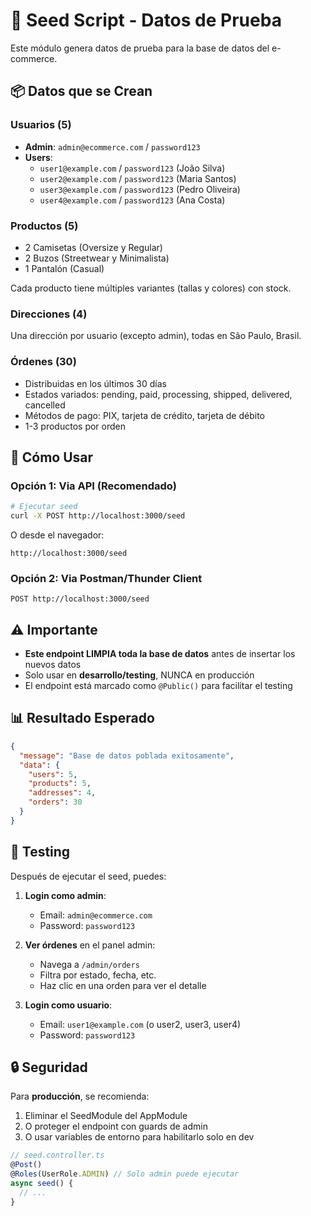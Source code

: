 # 🌱 Seed Script - Datos de Prueba

Este módulo genera datos de prueba para la base de datos del e-commerce.

## 📦 Datos que se Crean

### Usuarios (5)
- **Admin**: `admin@ecommerce.com` / `password123`
- **Users**:
  - `user1@example.com` / `password123` (João Silva)
  - `user2@example.com` / `password123` (Maria Santos)
  - `user3@example.com` / `password123` (Pedro Oliveira)
  - `user4@example.com` / `password123` (Ana Costa)

### Productos (5)
- 2 Camisetas (Oversize y Regular)
- 2 Buzos (Streetwear y Minimalista)
- 1 Pantalón (Casual)

Cada producto tiene múltiples variantes (tallas y colores) con stock.

### Direcciones (4)
Una dirección por usuario (excepto admin), todas en São Paulo, Brasil.

### Órdenes (30)
- Distribuidas en los últimos 30 días
- Estados variados: pending, paid, processing, shipped, delivered, cancelled
- Métodos de pago: PIX, tarjeta de crédito, tarjeta de débito
- 1-3 productos por orden

## 🚀 Cómo Usar

### Opción 1: Via API (Recomendado)

```bash
# Ejecutar seed
curl -X POST http://localhost:3000/seed
```

O desde el navegador:
```
http://localhost:3000/seed
```

### Opción 2: Via Postman/Thunder Client

```
POST http://localhost:3000/seed
```

## ⚠️ Importante

- **Este endpoint LIMPIA toda la base de datos** antes de insertar los nuevos datos
- Solo usar en **desarrollo/testing**, NUNCA en producción
- El endpoint está marcado como `@Public()` para facilitar el testing

## 📊 Resultado Esperado

```json
{
  "message": "Base de datos poblada exitosamente",
  "data": {
    "users": 5,
    "products": 5,
    "addresses": 4,
    "orders": 30
  }
}
```

## 🧪 Testing

Después de ejecutar el seed, puedes:

1. **Login como admin**:
   - Email: `admin@ecommerce.com`
   - Password: `password123`

2. **Ver órdenes** en el panel admin:
   - Navega a `/admin/orders`
   - Filtra por estado, fecha, etc.
   - Haz clic en una orden para ver el detalle

3. **Login como usuario**:
   - Email: `user1@example.com` (o user2, user3, user4)
   - Password: `password123`

## 🔒 Seguridad

Para **producción**, se recomienda:
1. Eliminar el SeedModule del AppModule
2. O proteger el endpoint con guards de admin
3. O usar variables de entorno para habilitarlo solo en dev

```typescript
// seed.controller.ts
@Post()
@Roles(UserRole.ADMIN) // Solo admin puede ejecutar
async seed() {
  // ...
}
```
